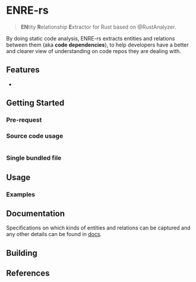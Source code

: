 # ENRE-rs

> **EN**tity **R**elationship **E**xtractor for Rust based on
> @RustAnalyzer.

By doing static code analysis, ENRE-rs extracts entities and relations between them (aka
**code dependencies**), to help developers have a better and clearer view of understanding
on code repos they are dealing with.

## Features

* 

## Getting Started

### Pre-request


### Source code usage

```shell

```

### Single bundled file




## Usage



### Examples

## Documentation

Specifications on which kinds of entities and relations can be captured and any other
details can be found
in [docs](docs/README.md).

## Building


## References
